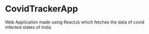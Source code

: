 # CovidTrackerApp
Web Application made using ReactJs which fetches the data of covid infected states of India
